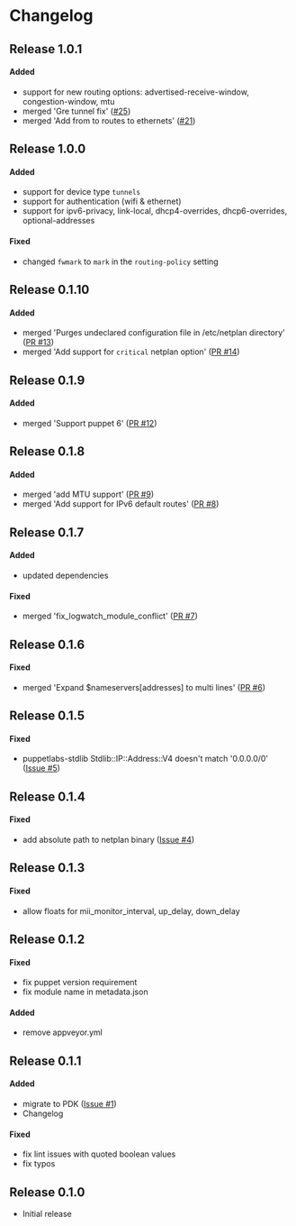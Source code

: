 # Changelog

## Release 1.0.1

#### Added
- support for new routing options: advertised-receive-window, congestion-window, mtu
- merged 'Gre tunnel fix' ([#25](https://github.com/zehweh/puppet-netplan/pull/25))
- merged 'Add from to routes to ethernets' ([#21](https://github.com/zehweh/puppet-netplan/pull/21))

## Release 1.0.0

#### Added
- support for device type `tunnels`
- support for authentication (wifi & ethernet)
- support for ipv6-privacy, link-local, dhcp4-overrides, dhcp6-overrides, optional-addresses

#### Fixed
- changed `fwmark` to `mark` in the `routing-policy` setting

## Release 0.1.10

#### Added
- merged 'Purges undeclared configuration file in /etc/netplan directory' ([PR #13](https://github.com/zehweh/puppet-netplan/pull/13))
- merged 'Add support for `critical` netplan option' ([PR #14](https://github.com/zehweh/puppet-netplan/pull/14))

## Release 0.1.9

#### Added
- merged 'Support puppet 6' ([PR #12](https://github.com/zehweh/puppet-netplan/pull/12))

## Release 0.1.8

#### Added
- merged 'add MTU support' ([PR #9](https://github.com/zehweh/puppet-netplan/pull/9))
- merged 'Add support for IPv6 default routes' ([PR #8](https://github.com/zehweh/puppet-netplan/pull/8))

## Release 0.1.7

#### Added
- updated dependencies

#### Fixed
- merged 'fix_logwatch_module_conflict' ([PR #7](https://github.com/zehweh/puppet-netplan/pull/7))

## Release 0.1.6

#### Fixed
- merged 'Expand $nameservers[addresses] to multi lines' ([PR #6](https://github.com/zehweh/puppet-netplan/pull/6))

## Release 0.1.5

#### Fixed
- puppetlabs-stdlib Stdlib::IP::Address::V4 doesn't match '0.0.0.0/0' ([Issue #5](https://github.com/zehweh/puppet-netplan/issues/5))

## Release 0.1.4

#### Fixed
- add absolute path to netplan binary ([Issue #4](https://github.com/zehweh/puppet-netplan/issues/4))

## Release 0.1.3

#### Fixed
- allow floats for mii_monitor_interval, up_delay, down_delay

## Release 0.1.2

#### Fixed
- fix puppet version requirement
- fix module name in metadata.json

#### Added
- remove appveyor.yml

## Release 0.1.1

#### Added
- migrate to PDK ([Issue #1](https://github.com/zehweh/puppet-netplan/issues/1))
- Changelog

#### Fixed
- fix lint issues with quoted boolean values
- fix typos

## Release 0.1.0

* Initial release
